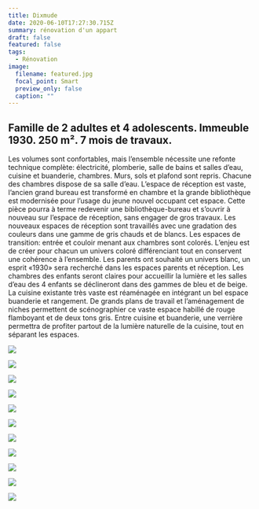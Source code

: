 ```yaml
---
title: Dixmude
date: 2020-06-10T17:27:30.715Z
summary: rénovation d'un appart
draft: false
featured: false
tags:
  - Rénovation
image:
  filename: featured.jpg
  focal_point: Smart
  preview_only: false
  caption: ""
---
```


## Famille de 2 adultes et 4 adolescents. Immeuble 1930. 250 m². 7 mois de travaux.

Les volumes sont confortables, mais l’ensemble nécessite une refonte technique complète: électricité, plomberie, salle de bains et salles d’eau, cuisine et buanderie, chambres.
Murs, sols et plafond sont repris. Chacune des chambres dispose de sa salle d’eau.
L’espace de réception est vaste, l’ancien grand bureau est transformé en chambre et la grande bibliothèque est modernisée pour l’usage du jeune nouvel occupant cet espace. Cette pièce pourra à terme redevenir une bibliothèque-bureau et s’ouvrir à nouveau sur l’espace de réception, sans engager de gros travaux. Les nouveaux espaces de réception sont travaillés avec une gradation des couleurs dans une gamme de gris chauds et de blancs. Les espaces de transition: entrée et couloir menant aux chambres sont colorés.
L’enjeu est de créer pour chacun un univers coloré différenciant tout en conservent une cohérence à l’ensemble. Les parents ont souhaité un univers blanc, un esprit «1930» sera recherché dans les espaces parents et réception. Les chambres des enfants seront claires pour accueillir la lumière et les salles d’eau des 4 enfants se déclineront dans des gammes de bleu et de beige.
La cuisine existante très vaste est réaménagée en intégrant un bel espace buanderie et rangement. De grands plans de travail et l’aménagement de niches permettent de scénographier ce vaste espace habillé de rouge flamboyant et de deux tons gris. Entre cuisine et buanderie, une verrière permettra de profiter partout de la lumière naturelle de la cuisine, tout en séparant les espaces.


![](jem-cao-1802.jpg)

![](jem-cao-1803.jpg)

![](jem-cao-1804.jpg)

![](jem-cao-1805.jpg)

![](jem-cao-1882.jpg)

![](jem-cao-1883.jpg)

![](jem-cao-1890.jpg)

![](jem-cao-1891.jpg)

![](jem-cao-1892.jpg)

![](jem-cao-1901.jpg)

![](jem-cao-1915.jpg)





